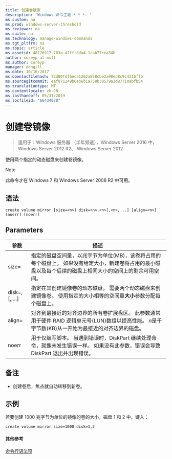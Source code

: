 ```yaml
---
title: 创建卷镜像
description: 'Windows 命令主题 * * *- '
ms.custom: na
ms.prod: windows-server-threshold
ms.reviewer: na
ms.suite: na
ms.technology: manage-windows-commands
ms.tgt_pltfrm: na
ms.topic: article
ms.assetid: 48776917-783a-47ff-8da4-1cab77cea34b
author: coreyp-at-msft
ms.author: coreyp
manager: dongill
ms.date: 10/16/2017
ms.openlocfilehash: 72d80fdf6eca1262a858cbe2a98ed8c9c421bff6
ms.sourcegitcommit: eaf071249b6eb6b1a758b38579a2d87710abfb54
ms.translationtype: MT
ms.contentlocale: zh-CN
ms.lasthandoff: 05/31/2019
ms.locfileid: "66434078"
---
```

# <a name="create-volume-mirror"></a>创建卷镜像

>适用于：Windows 服务器 （半年频道），Windows Server 2016 中，Windows Server 2012 R2、 Windows Server 2012

使用两个指定的动态磁盘来创建卷镜像。  
  
> [!NOTE]  
> 此命令才在 Windows 7 和 Windows Server 2008 R2 中可用。  
  
  
  
## <a name="syntax"></a>语法  
  
```  
create volume mirror [size=<n>] disk=<n>,<n>[,<n>,...] [align=<n>] [noerr] [noerr]  
```  
  
## <a name="parameters"></a>Parameters  
  
|         参数         |                                                                                                                                     描述                                                                                                                                     |
|---------------------------|-------------------------------------------------------------------------------------------------------------------------------------------------------------------------------------------------------------------------------------------------------------------------------------|
|         size\=<n>         |                 指定的磁盘空间量，以兆字节为单位\(MB\)，该卷将占用的每个磁盘上。 如果没有给定大小，新建卷将占用的最小磁盘以及每个后续的磁盘上相同大小的空间上的剩余可用空间。                 |
| disk\=<n>,<n>\[,<n>,...\] |                       指定在其创建镜像卷的动态磁盘。 需要两个动态磁盘来创建镜像卷。 使用指定的大小相等的空间量**大小**参数分配每个磁盘上。                        |
|        align\=<n>         | 对齐到最接近的对齐边界的所有卷扩展盘区。 此参数通常用于硬件 RAID 逻辑单元号\(LUN\)数组以提高性能。 *n*是千字节数\(KB\)从一开始为最接近的对齐边界的磁盘。 |
|           noerr           |                                        用于仅编写脚本。 当遇到错误时，DiskPart 继续处理命令，就像未发生错误一样。 如果没有此参数，错误会导致 DiskPart 退出并出现错误。                                         |
  
## <a name="remarks"></a>备注  
  
-   创建卷后，焦点就自动转移到新卷。  
  
## <a name="BKMK_examples"></a>示例  
若要创建 1000 兆字节为单位的镜像的卷的大小，磁盘 1 和 2 中，键入：  
  
```  
create volume mirror size=1000 disk=1,2  
```  
  
#### <a name="additional-references"></a>其他参考  
[命令行语法项](command-line-syntax-key.md)  
  

  

